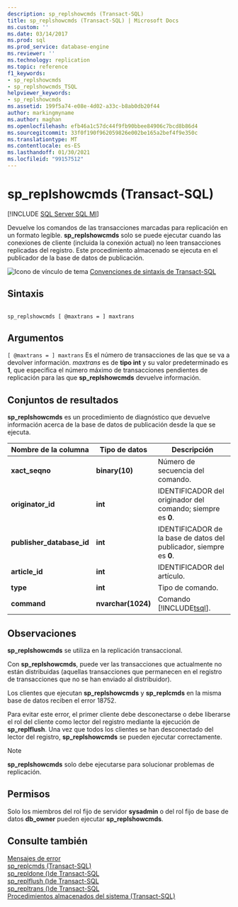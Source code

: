 ```yaml
---
description: sp_replshowcmds (Transact-SQL)
title: sp_replshowcmds (Transact-SQL) | Microsoft Docs
ms.custom: ''
ms.date: 03/14/2017
ms.prod: sql
ms.prod_service: database-engine
ms.reviewer: ''
ms.technology: replication
ms.topic: reference
f1_keywords:
- sp_replshowcmds
- sp_replshowcmds_TSQL
helpviewer_keywords:
- sp_replshowcmds
ms.assetid: 199f5a74-e08e-4d02-a33c-b8ab0db20f44
author: markingmyname
ms.author: maghan
ms.openlocfilehash: efb46a1c57dc44f9fb90bbee84906c7bcd8b86d4
ms.sourcegitcommit: 33f0f190f962059826e002be165a2bef4f9e350c
ms.translationtype: MT
ms.contentlocale: es-ES
ms.lasthandoff: 01/30/2021
ms.locfileid: "99157512"
---
```

# <a name="sp_replshowcmds-transact-sql"></a>sp_replshowcmds (Transact-SQL)
[!INCLUDE [SQL Server SQL MI](../../includes/applies-to-version/sql-asdbmi.md)]

  Devuelve los comandos de las transacciones marcadas para replicación en un formato legible. **sp_replshowcmds** solo se puede ejecutar cuando las conexiones de cliente (incluida la conexión actual) no leen transacciones replicadas del registro. Este procedimiento almacenado se ejecuta en el publicador de la base de datos de publicación.  
  
 ![Icono de vínculo de tema](../../database-engine/configure-windows/media/topic-link.gif "Icono de vínculo de tema") [Convenciones de sintaxis de Transact-SQL](../../t-sql/language-elements/transact-sql-syntax-conventions-transact-sql.md)  
  
## <a name="syntax"></a>Sintaxis  
  
```  
  
sp_replshowcmds [ @maxtrans = ] maxtrans  
```  
  
## <a name="arguments"></a>Argumentos  
`[ @maxtrans = ] maxtrans` Es el número de transacciones de las que se va a devolver información. *maxtrans* es de **tipo int** y su valor predeterminado es **1**, que especifica el número máximo de transacciones pendientes de replicación para las que **sp_replshowcmds** devuelve información.  
  
## <a name="result-sets"></a>Conjuntos de resultados  
 **sp_replshowcmds** es un procedimiento de diagnóstico que devuelve información acerca de la base de datos de publicación desde la que se ejecuta.  
  
|Nombre de la columna|Tipo de datos|Descripción|  
|-----------------|---------------|-----------------|  
|**xact_seqno**|**binary(10)**|Número de secuencia del comando.|  
|**originator_id**|**int**|IDENTIFICADOR del originador del comando; siempre es **0**.|  
|**publisher_database_id**|**int**|IDENTIFICADOR de la base de datos del publicador, siempre es **0**.|  
|**article_id**|**int**|IDENTIFICADOR del artículo.|  
|**type**|**int**|Tipo de comando.|  
|**command**|**nvarchar(1024)**|Comando [!INCLUDE[tsql](../../includes/tsql-md.md)].|  
  
## <a name="remarks"></a>Observaciones  
 **sp_replshowcmds** se utiliza en la replicación transaccional.  
  
 Con **sp_replshowcmds**, puede ver las transacciones que actualmente no están distribuidas (aquellas transacciones que permanecen en el registro de transacciones que no se han enviado al distribuidor).  
  
 Los clientes que ejecutan **sp_replshowcmds** y **sp_replcmds** en la misma base de datos reciben el error 18752.  
  
 Para evitar este error, el primer cliente debe desconectarse o debe liberarse el rol del cliente como lector del registro mediante la ejecución de **sp_replflush**. Una vez que todos los clientes se han desconectado del lector del registro, **sp_replshowcmds** se pueden ejecutar correctamente.  
  
> [!NOTE]  
>  **sp_replshowcmds** solo debe ejecutarse para solucionar problemas de replicación.  
  
## <a name="permissions"></a>Permisos  
 Solo los miembros del rol fijo de servidor **sysadmin** o del rol fijo de base de datos **db_owner** pueden ejecutar **sp_replshowcmds**.  
  
## <a name="see-also"></a>Consulte también  
 [Mensajes de error](../../relational-databases/native-client-odbc-error-messages/error-messages.md)   
 [sp_replcmds &#40;Transact-SQL&#41;](../../relational-databases/system-stored-procedures/sp-replcmds-transact-sql.md)   
 [sp_repldone &#40;&#41;de Transact-SQL ](../../relational-databases/system-stored-procedures/sp-repldone-transact-sql.md)   
 [sp_replflush &#40;&#41;de Transact-SQL ](../../relational-databases/system-stored-procedures/sp-replflush-transact-sql.md)   
 [sp_repltrans &#40;&#41;de Transact-SQL ](../../relational-databases/system-stored-procedures/sp-repltrans-transact-sql.md)   
 [Procedimientos almacenados del sistema &#40;Transact-SQL&#41;](../../relational-databases/system-stored-procedures/system-stored-procedures-transact-sql.md)  
  
  
